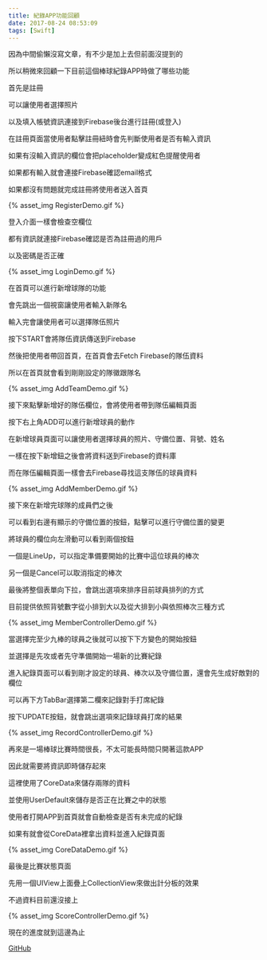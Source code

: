 ```yaml
---
title: 紀錄APP功能回顧
date: 2017-08-24 08:53:09
tags: [Swift]
---
```


因為中間偷懶沒寫文章，有不少是加上去但前面沒提到的

所以稍微來回顧一下目前這個棒球紀錄APP時做了哪些功能

<!--more-->

首先是註冊

可以讓使用者選擇照片

以及填入帳號資訊連接到Firebase後台進行註冊(或登入)

在註冊頁面當使用者點擊註冊紐時會先判斷使用者是否有輸入資訊

如果有沒輸入資訊的欄位會把placeholder變成紅色提醒使用者

如果都有輸入就會連接Firebase確認email格式

如果都沒有問題就完成註冊將使用者送入首頁

{% asset_img RegisterDemo.gif %}

登入介面一樣會檢查空欄位

都有資訊就連接Firebase確認是否為註冊過的用戶

以及密碼是否正確

{% asset_img LoginDemo.gif %}

在首頁可以進行新增球隊的功能

會先跳出一個視窗讓使用者輸入新隊名

輸入完會讓使用者可以選擇隊伍照片

按下START會將隊伍資訊傳送到Firebase

然後把使用者帶回首頁，在首頁會去Fetch Firebase的隊伍資料

所以在首頁就會看到剛剛設定的隊徽跟隊名

{% asset_img AddTeamDemo.gif %}

接下來點擊新增好的隊伍欄位，會將使用者帶到隊伍編輯頁面

按下右上角ADD可以進行新增球員的動作

在新增球員頁面可以讓使用者選擇球員的照片、守備位置、背號、姓名

一樣在按下新增鈕之後會將資料送到Firebase的資料庫

而在隊伍編輯頁面一樣會去Firebase尋找這支隊伍的球員資料

{% asset_img AddMemberDemo.gif %}

接下來在新增完球隊的成員們之後

可以看到右邊有顯示的守備位置的按鈕，點擊可以進行守備位置的變更

將球員的欄位向左滑動可以看到兩個按鈕

一個是LineUp，可以指定準備要開始的比賽中這位球員的棒次

另一個是Cancel可以取消指定的棒次

最後將整個表單向下拉，會跳出選項來排序目前球員排列的方式

目前提供依照背號數字從小排到大以及從大排到小與依照棒次三種方式

{% asset_img MemberControllerDemo.gif %}

當選擇完至少九棒的球員之後就可以按下下方變色的開始按鈕

並選擇是先攻或者先守準備開始一場新的比賽紀錄

進入紀錄頁面可以看到剛才設定的球員、棒次以及守備位置，還會先生成好敵對的欄位

可以再下方TabBar選擇第二欄來記錄對手打席紀錄

按下UPDATE按鈕，就會跳出選項來記錄球員打席的結果

{% asset_img RecordControllerDemo.gif %}

再來是一場棒球比賽時間很長，不太可能長時間只開著這款APP

因此就需要將資訊即時儲存起來

這裡使用了CoreData來儲存兩隊的資料

並使用UserDefault來儲存是否正在比賽之中的狀態

使用者打開APP到首頁就會自動檢查是否有未完成的紀錄

如果有就會從CoreData裡拿出資料並進入紀錄頁面

{% asset_img CoreDataDemo.gif %}

最後是比賽狀態頁面

先用一個UIView上面疊上CollectionView來做出計分板的效果

不過資料目前還沒接上

{% asset_img ScoreControllerDemo.gif %}

現在的進度就到這邊為止

[ GitHub ]( https://github.com/DonaldlWu/HBCRecord )

